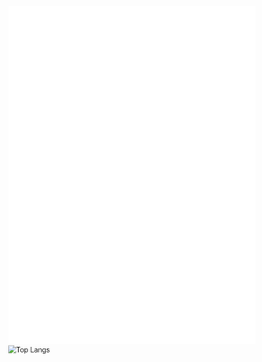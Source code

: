 ![Metrics](./github-metrics.svg)
![Top Langs](https://github-readme-stats-6zi6.vercel.app/api/top-langs/?username=Gyoumi&hide=Makefile,html,css&langs_count=20&layout=pie&exclude_repo=24t1-react-workshop,Contacts-Viewer,comp3900_git_primer,github-readme-stats,comp3231-ass1&bg_color=212830&title_color=0366D6&text_color=959DA5&icon_color=58a6ff&border_color=212830)

